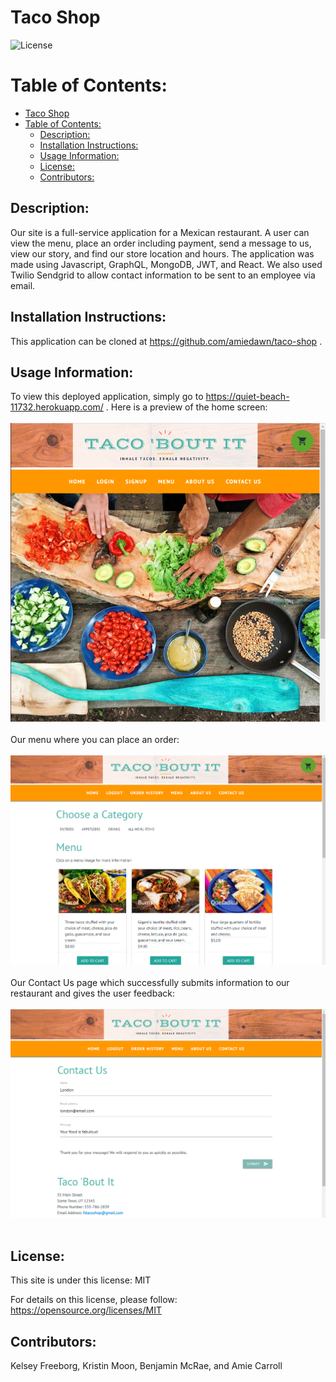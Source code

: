 # Taco Shop

![License](https://img.shields.io/badge/License-MIT-green.svg)

# Table of Contents:
  
- [Taco Shop](#taco-shop)
- [Table of Contents:](#table-of-contents)
  - [Description:](#description)
  - [Installation Instructions:](#installation-instructions)
  - [Usage Information:](#usage-information)
  - [License:](#license)
  - [Contributors:](#contributors)

## Description: 

Our site is a full-service application for a Mexican restaurant. A user can view the menu, place an order including payment, send a message to us, view our story, and find our store location and hours. The application was made using Javascript, GraphQL, MongoDB, JWT, and React. We also used Twilio Sendgrid to allow contact information to be sent to an employee via email.

## Installation Instructions:

This application can be cloned at https://github.com/amiedawn/taco-shop .

## Usage Information:

To view this deployed application, simply go to https://quiet-beach-11732.herokuapp.com/ . Here is a preview of the home screen:<br><br>![Screenshot](./client/src/assets/home.png)<br><br> Our menu where you can place an order:<br><br>![Screenshot](./client/src/assets/menu.png)<br><br> Our Contact Us page which successfully submits information to our restaurant and gives the user feedback:<br><br>![Screenshot](./client/src/assets/contact.png)<br><br>

## License:

This site is under this license: MIT

For details on this license, please follow: https://opensource.org/licenses/MIT

## Contributors:

Kelsey Freeborg, Kristin Moon, Benjamin McRae, and Amie Carroll
